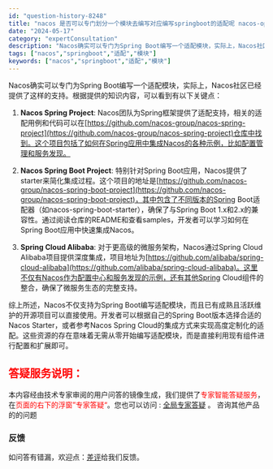 ```yaml
---
id: "question-history-8248"
title: "nacos 是否可以专门划分一个模块去编写对应编写springboot的适配呢 nacos-opensource"
date: "2024-05-17"
category: "expertConsultation"
description: "Nacos确实可以专门为Spring Boot编写一个适配模块，实际上，Nacos社区已经提供了这样的支持。根据提供的知识内容，可以看到有以下关键点：1. **Nacos Spring Project**: Nacos团队为Spring框架提供了适配支持，相关的适配用例和代码可以在[https://"
tags: ["nacos","springboot","适配","模块"]
keywords: ["nacos","springboot","适配","模块"]
---
```


Nacos确实可以专门为Spring Boot编写一个适配模块，实际上，Nacos社区已经提供了这样的支持。根据提供的知识内容，可以看到有以下关键点：

1. **Nacos Spring Project**: Nacos团队为Spring框架提供了适配支持，相关的适配用例和代码可以在[https://github.com/nacos-group/nacos-spring-project](https://github.com/nacos-group/nacos-spring-project)仓库中找到。这个项目包括了如何在Spring应用中集成Nacos的各种示例，比如配置管理和服务发现。

2. **Nacos Spring Boot Project**: 特别针对Spring Boot应用，Nacos提供了starter来简化集成过程。这个项目的地址是[https://github.com/nacos-group/nacos-spring-boot-project](https://github.com/nacos-group/nacos-spring-boot-project)，其中包含了不同版本的Spring Boot适配器（如nacos-spring-boot-starter），确保了与Spring Boot 1.x和2.x的兼容性。通过阅读仓库的README和查看samples，开发者可以学习如何在Spring Boot应用中快速集成Nacos。

3. **Spring Cloud Alibaba**: 对于更高级的微服务架构，Nacos通过Spring Cloud Alibaba项目提供深度集成，项目地址为[https://github.com/alibaba/spring-cloud-alibaba](https://github.com/alibaba/spring-cloud-alibaba)。这里不仅有Nacos作为配置中心和服务发现的示例，还有其他Spring Cloud组件的整合，确保了微服务生态的完整支持。

综上所述，Nacos不仅支持为Spring Boot编写适配模块，而且已有成熟且活跃维护的开源项目可以直接使用。开发者可以根据自己的Spring Boot版本选择合适的Nacos Starter，或者参考Nacos Spring Cloud的集成方式来实现高度定制化的适配。这些资源的存在意味着无需从零开始编写适配模块，而是直接利用现有组件进行配置和扩展即可。
## <font color="#FF0000">答疑服务说明：</font> 

本内容经由技术专家审阅的用户问答的镜像生成，我们提供了<font color="#FF0000">专家智能答疑服务</font>，在<font color="#FF0000">页面的右下的浮窗”专家答疑“</font>。您也可以访问 : [全局专家答疑](https://opensource.alibaba.com/chatBot) 。 咨询其他产品的的问题

### 反馈
如问答有错漏，欢迎点：[差评](https://ai.nacos.io/user/feedbackByEnhancerGradePOJOID?enhancerGradePOJOId=13599)给我们反馈。
